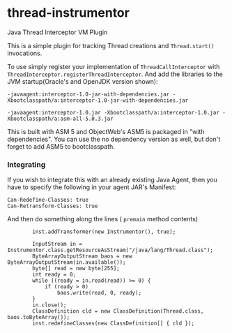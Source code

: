 # thread-instrumentor
Java Thread Interceptor VM Plugin


This is a simple plugin for tracking Thread creations and `Thread.start()` invocations.

To use simply register your implementation of `ThreadCallInterceptor` with `ThreadInterceptor.registerThreadInterceptor`.
And add the libraries to the JVM startup(Oracle's and OpenJDK version shown):


    -javaagent:interceptor-1.0-jar-with-dependencies.jar -Xbootclasspath/a:interceptor-1.0-jar-with-dependencies.jar

    -javaagent:interceptor-1.0.jar -Xbootclasspath/a:interceptor-1.0.jar -Xbootclasspath/a:asm-all-5.0.3.jar


This is built with ASM 5 and ObjectWeb's ASM5 is packaged in "with dependencies". You can use the no dependency version as well, but don't forget to add ASM5 to bootclasspath. 

### Integrating

If you wish to integrate this with an already existing Java Agent, then you have to specify  the following in your agent JAR's Manifest:


    Can-Redefine-Classes: true 
    Can-Retransform-Classes: true

And then do something along the lines ( `premain` method contents) 

			inst.addTransformer(new Instrumentor(), true);

			InputStream in = Instrumentor.class.getResourceAsStream("/java/lang/Thread.class");
			ByteArrayOutputStream baos = new ByteArrayOutputStream(in.available());
			byte[] read = new byte[255];
			int ready = 0;
			while ((ready = in.read(read)) >= 0) {
				if (ready > 0)
					baos.write(read, 0, ready);
			}
			in.close();
			ClassDefinition cld = new ClassDefinition(Thread.class, baos.toByteArray());
			inst.redefineClasses(new ClassDefinition[] { cld });
			
